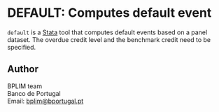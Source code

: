 # DEFAULT:  Computes default event

`default` is a [Stata](http://www.stata.com/) tool that computes default events based on a panel dataset. The overdue credit level and the benchmark credit need to be specified.

## Author

BPLIM team
<br>Banco de Portugal
<br>Email: bplim@bportugal.pt
